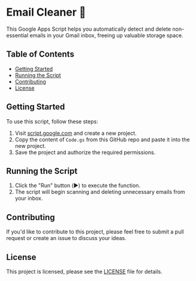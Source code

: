 # Email Cleaner 🧹

This Google Apps Script helps you automatically detect and delete non-essential emails in your Gmail inbox, freeing up valuable storage space.

## Table of Contents

- [Getting Started](#getting-started)
- [Running the Script](#running-the-script)
- [Contributing](#contributing)
- [License](#license)

## Getting Started

To use this script, follow these steps:

1. Visit [script.google.com](https://script.google.com) and create a new project.
2. Copy the content of `Code.gs` from this GitHub repo and paste it into the new project.
3. Save the project and authorize the required permissions.

## Running the Script

1. Click the "Run" button (▶️) to execute the function.
2. The script will begin scanning and deleting unnecessary emails from your inbox.

## Contributing

If you'd like to contribute to this project, please feel free to submit a pull request or create an issue to discuss your ideas.

## License

This project is licensed, please see the [LICENSE](LICENSE) file for details.

